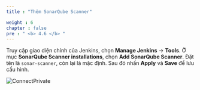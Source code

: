 ```yaml
---
title : "Thêm SonarQube Scanner"

weight : 6
chapter : false
pre : " <b> 4.6 </b> "
---
```


Truy cập giao diện chính của Jenkins, chọn **Manage Jenkins** -> **Tools**. Ở mục **SonarQube Scanner installations**, chọn **Add SonarQube Scanner**. Đặt tên là `sonar-scanner`, còn lại là mặc định. Sau đó nhấn **Apply** và **Save** để lưu cấu hình.

![ConnectPrivate](/images/anh42.png)







